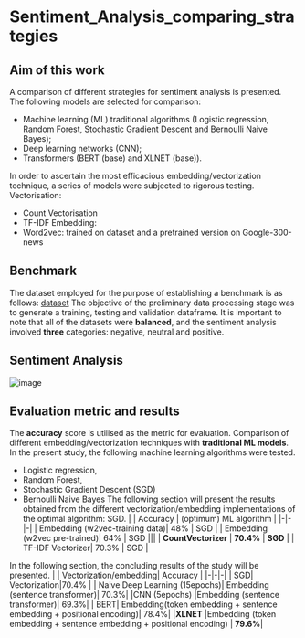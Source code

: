 # Sentiment_Analysis_comparing_strategies



## Aim of this work
A comparison of different strategies for sentiment analysis is presented.
The following models are selected for comparison:
-	Machine learning (ML) traditional algorithms (Logistic regression, Random Forest, Stochastic Gradient Descent and Bernoulli Naive Bayes);
-	Deep learning networks (CNN);
-	Transformers (BERT (base) and XLNET (base)).

In order to ascertain the most efficacious embedding/vectorization technique, a series of models were subjected to rigorous testing.
Vectorisation:
- Count Vectorisation
- TF-IDF
Embedding:
- Word2vec: trained on dataset and a pretrained version on Google-300-news

## Benchmark
The dataset employed for the purpose of establishing a benchmark is as follows: [dataset](https://www.kaggle.com/datasets/abhi8923shriv/sentiment-analysis-dataset/data)
The objective of the preliminary data processing stage was to generate a training, testing and validation dataframe. 
It is important to note that all of the datasets were **balanced**, and the sentiment analysis involved **three** categories: negative, neutral and positive.

## Sentiment Analysis

![image](https://github.com/user-attachments/assets/2ba53663-f084-4b08-b18c-f512381cbcb5)



## Evaluation metric and results
The **accuracy** score is utilised as the metric for evaluation.
Comparison of different embedding/vectorization techniques with **traditional ML models**.
In the present study, the following machine learning algorithms were tested.
- Logistic regression,
- Random Forest,
- Stochastic Gradient Descent (SGD)
- Bernoulli Naive Bayes
The following section will present the results obtained from the different vectorization/embedding implementations of the optimal algorithm: SGD.
| | Accuracy | (optimum) ML algorithm | 
|-|-|-| 
| Embedding (w2vec-training data)|  48%    | SGD | 
| Embedding (w2vec pre-trained)|    64%    | SGD |||
| **CountVectorizer** |                **70.4%**   | **SGD** |
| TF-IDF Vectorizer|               70.3%    | SGD |


In the following section, the concluding results of the study will be presented.
| | Vectorization/embedding| Accuracy | 
|-|-|-|
| SGD| Vectorization|70.4% |
| Naive Deep Learning (15epochs)| Embedding (sentence transformer)| 70.3%|
|CNN (5epochs) |Embedding (sentence transformer)| 69.3%|
| BERT| Embedding(token embedding + sentence embedding + positional encoding)| 78.4%|
|**XLNET** |Embedding (token embedding + sentence embedding + positional encoding) | **79.6%**|      



